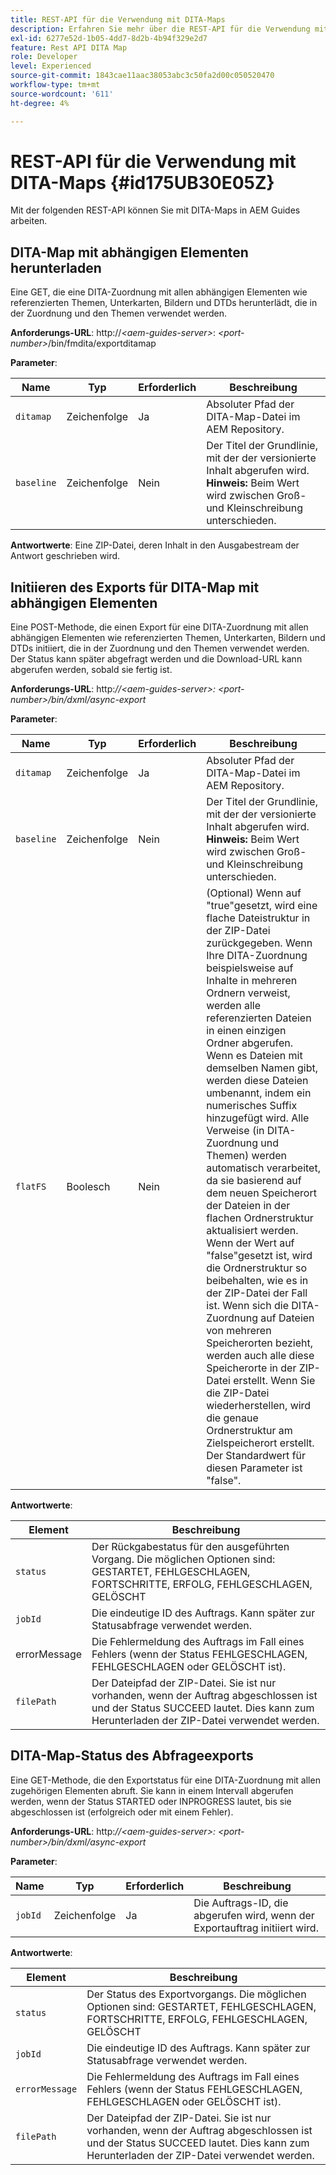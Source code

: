 ```yaml
---
title: REST-API für die Verwendung mit DITA-Maps
description: Erfahren Sie mehr über die REST-API für die Verwendung mit DITA-Maps
exl-id: 6277e52d-1b05-4dd7-8d2b-4b94f329e2d7
feature: Rest API DITA Map
role: Developer
level: Experienced
source-git-commit: 1843cae11aac38053abc3c50fa2d00c050520470
workflow-type: tm+mt
source-wordcount: '611'
ht-degree: 4%

---
```


# REST-API für die Verwendung mit DITA-Maps {#id175UB30E05Z}

Mit der folgenden REST-API können Sie mit DITA-Maps in AEM Guides arbeiten.

## DITA-Map mit abhängigen Elementen herunterladen

Eine GET, die eine DITA-Zuordnung mit allen abhängigen Elementen wie referenzierten Themen, Unterkarten, Bildern und DTDs herunterlädt, die in der Zuordnung und den Themen verwendet werden.

**Anforderungs-URL**:
http://*&lt;aem-guides-server\>*: *&lt;port-number\>*/bin/fmdita/exportditamap

**Parameter**:

| Name | Typ | Erforderlich | Beschreibung |
|----|----|--------|-----------|
| `ditamap` | Zeichenfolge | Ja | Absoluter Pfad der DITA-Map-Datei im AEM Repository. |
| `baseline` | Zeichenfolge | Nein | Der Titel der Grundlinie, mit der der versionierte Inhalt abgerufen wird. <br> **Hinweis:** Beim Wert wird zwischen Groß- und Kleinschreibung unterschieden. |

**Antwortwerte**:
Eine ZIP-Datei, deren Inhalt in den Ausgabestream der Antwort geschrieben wird.

## Initiieren des Exports für DITA-Map mit abhängigen Elementen

Eine POST-Methode, die einen Export für eine DITA-Zuordnung mit allen abhängigen Elementen wie referenzierten Themen, Unterkarten, Bildern und DTDs initiiert, die in der Zuordnung und den Themen verwendet werden. Der Status kann später abgefragt werden und die Download-URL kann abgerufen werden, sobald sie fertig ist.

**Anforderungs-URL**:
http:*//&lt;aem-guides-server\>: &lt;port-number\>/bin/dxml/async-export*

**Parameter**:

| Name | Typ | Erforderlich | Beschreibung |
|----|----|--------|-----------|
| `ditamap` | Zeichenfolge | Ja | Absoluter Pfad der DITA-Map-Datei im AEM Repository. |
| `baseline` | Zeichenfolge | Nein | Der Titel der Grundlinie, mit der der versionierte Inhalt abgerufen wird. <br> **Hinweis:** Beim Wert wird zwischen Groß- und Kleinschreibung unterschieden. |
| `flatFS` | Boolesch | Nein | \(Optional\) Wenn auf &quot;true&quot;gesetzt, wird eine flache Dateistruktur in der ZIP-Datei zurückgegeben. Wenn Ihre DITA-Zuordnung beispielsweise auf Inhalte in mehreren Ordnern verweist, werden alle referenzierten Dateien in einen einzigen Ordner abgerufen. Wenn es Dateien mit demselben Namen gibt, werden diese Dateien umbenannt, indem ein numerisches Suffix hinzugefügt wird. Alle Verweise \(in DITA-Zuordnung und Themen\) werden automatisch verarbeitet, da sie basierend auf dem neuen Speicherort der Dateien in der flachen Ordnerstruktur aktualisiert werden. Wenn der Wert auf &quot;false&quot;gesetzt ist, wird die Ordnerstruktur so beibehalten, wie es in der ZIP-Datei der Fall ist. Wenn sich die DITA-Zuordnung auf Dateien von mehreren Speicherorten bezieht, werden auch alle diese Speicherorte in der ZIP-Datei erstellt. Wenn Sie die ZIP-Datei wiederherstellen, wird die genaue Ordnerstruktur am Zielspeicherort erstellt. <br> Der Standardwert für diesen Parameter ist &quot;false&quot;. |

**Antwortwerte**:

| Element | Beschreibung |
|-------|-----------|
| `status` | Der Rückgabestatus für den ausgeführten Vorgang. Die möglichen Optionen sind: GESTARTET, FEHLGESCHLAGEN, FORTSCHRITTE, ERFOLG, FEHLGESCHLAGEN, GELÖSCHT |
| `jobId` | Die eindeutige ID des Auftrags. Kann später zur Statusabfrage verwendet werden. |
| errorMessage | Die Fehlermeldung des Auftrags im Fall eines Fehlers \(wenn der Status FEHLGESCHLAGEN, FEHLGESCHLAGEN oder GELÖSCHT ist\). |
| `filePath` | Der Dateipfad der ZIP-Datei. Sie ist nur vorhanden, wenn der Auftrag abgeschlossen ist und der Status SUCCEED lautet. Dies kann zum Herunterladen der ZIP-Datei verwendet werden. |

## DITA-Map-Status des Abfrageexports

Eine GET-Methode, die den Exportstatus für eine DITA-Zuordnung mit allen zugehörigen Elementen abruft. Sie kann in einem Intervall abgerufen werden, wenn der Status STARTED oder INPROGRESS lautet, bis sie abgeschlossen ist \(erfolgreich oder mit einem Fehler\).

**Anforderungs-URL**:
http:*//&lt;aem-guides-server\>: &lt;port-number\>/bin/dxml/async-export*

**Parameter**:

| Name | Typ | Erforderlich | Beschreibung |
|----|----|--------|-----------|
| `jobId` | Zeichenfolge | Ja | Die Auftrags-ID, die abgerufen wird, wenn der Exportauftrag initiiert wird. |

**Antwortwerte**:

| Element | Beschreibung |
|-------|-----------|
| `status` | Der Status des Exportvorgangs. Die möglichen Optionen sind: GESTARTET, FEHLGESCHLAGEN, FORTSCHRITTE, ERFOLG, FEHLGESCHLAGEN, GELÖSCHT |
| `jobId` | Die eindeutige ID des Auftrags. Kann später zur Statusabfrage verwendet werden. |
| `errorMessage` | Die Fehlermeldung des Auftrags im Fall eines Fehlers \(wenn der Status FEHLGESCHLAGEN, FEHLGESCHLAGEN oder GELÖSCHT ist\). |
| `filePath` | Der Dateipfad der ZIP-Datei. Sie ist nur vorhanden, wenn der Auftrag abgeschlossen ist und der Status SUCCEED lautet. Dies kann zum Herunterladen der ZIP-Datei verwendet werden. |

